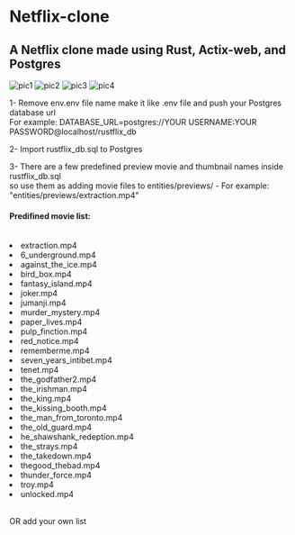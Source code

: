 # Netflix-clone
<h2>A Netflix clone made using Rust, Actix-web, and Postgres </h2>

![pic1](https://user-images.githubusercontent.com/46470297/225446107-7c35710f-d76a-4415-81c7-188265a9e150.PNG)
![pic2](https://user-images.githubusercontent.com/46470297/225446169-1a4b859c-3ec9-4704-9180-3740fe8346f8.jpg)
![pic3](https://user-images.githubusercontent.com/46470297/225446231-92722dc2-dfbc-4b38-872c-5ce00c33e9ef.jpg)
![pic4](https://user-images.githubusercontent.com/46470297/225446261-3a09693b-2ef1-48b0-a9d0-0cc732340367.jpg)

1- Remove env.env file name make it like .env file and push your Postgres database url</br>
For example: DATABASE_URL=postgres://YOUR USERNAME:YOUR PASSWORD@localhost/rustflix_db</br>

2- Import rustflix_db.sql to Postgres</br>

3- There are a few predefined preview movie and thumbnail names inside rustflix_db.sql</br>
so use them as adding movie files to entities/previews/ - For example: "entities/previews/extraction.mp4"</br>

<h4>Predifined movie list:</h4></br> 
<li>extraction.mp4</li>
<li>6_underground.mp4</li>
<li>against_the_ice.mp4</li>
<li>bird_box.mp4</li>
<li>fantasy_island.mp4</li>
<li>joker.mp4</li>
<li>jumanji.mp4</li>
<li>murder_mystery.mp4</li>
<li>paper_lives.mp4</li>
<li>pulp_finction.mp4</li>
<li>red_notice.mp4</li>
<li>rememberme.mp4</li>
<li>seven_years_intibet.mp4</li>
<li>tenet.mp4</li>
<li>the_godfather2.mp4</li>
<li>the_irishman.mp4</li>
<li>the_king.mp4</li>
<li>the_kissing_booth.mp4</li>
<li>the_man_from_toronto.mp4</li>
<li>the_old_guard.mp4</li>
<li>he_shawshank_redeption.mp4</li>
<li>the_strays.mp4</li>
<li>the_takedown.mp4</li>
<li>thegood_thebad.mp4</li>
<li>thunder_force.mp4</li>
<li>troy.mp4</li>
<li>unlocked.mp4</li></br>

OR add your own list

